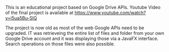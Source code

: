 This is an educational project based on Google Drive APIs.
Youtube Video of the final project is available at https://www.youtube.com/watch?v=j5ua5Bu-SlQ 

The project is now old as most of the web Google APIs need to be upgraded.
IT was retrieveing the entire list of files and folder from your own Google Drive account and it was displaying those via a JavaFX interface.
Search operations on those files were also possible.
